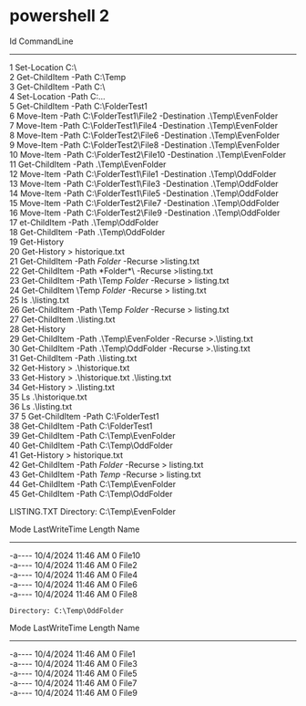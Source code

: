 # powershell 2

 Id CommandLine                                                                     
  -- -----------                                                                     
   1 Set-Location C:\                                                                
   2 Get-ChildItem -Path C:\Temp                                                     
   3 Get-ChildItem -Path C:\                                                         
   4 Set-Location -Path C:\...                                                       
   5 Get-ChildItem -Path C:\FolderTest1                                              
   6 Move-Item -Path C:\FolderTest1\File2 -Destination .\Temp\EvenFolder             
   7 Move-Item -Path C:\FolderTest1\File4 -Destination .\Temp\EvenFolder             
   8 Move-Item -Path C:\FolderTest2\File6 -Destination .\Temp\EvenFolder             
   9 Move-Item -Path C:\FolderTest2\File8 -Destination .\Temp\EvenFolder             
  10 Move-Item -Path C:\FolderTest2\File10 -Destination .\Temp\EvenFolder            
  11 Get-ChildItem -Path .\Temp\EvenFolder                                           
  12 Move-Item -Path C:\FolderTest1\File1 -Destination .\Temp\OddFolder              
  13 Move-Item -Path C:\FolderTest1\File3 -Destination .\Temp\OddFolder              
  14 Move-Item -Path C:\FolderTest1\File5 -Destination .\Temp\OddFolder              
  15 Move-Item -Path C:\FolderTest2\File7 -Destination .\Temp\OddFolder              
  16 Move-Item -Path C:\FolderTest2\File9 -Destination .\Temp\OddFolder              
  17 et-ChildItem -Path .\Temp\OddFolder                                             
  18 Get-ChildItem -Path .\Temp\OddFolder                                            
  19 Get-History                                                                     
  20 Get-History > historique.txt                                                    
  21 Get-ChildItem -Path *Folder* -Recurse >listing.txt                              
  22 Get-ChildItem -Path \*Folder*\ -Recurse >listing.txt                            
  23 Get-ChildItem -Path \Temp *Folder* -Recurse > listing.txt                       
  24 Get-ChildItem  \Temp *Folder* -Recurse > listing.txt                            
  25 ls .\listing.txt                                                                
  26 Get-ChildItem -Path \Temp *Folder* -Recurse > listing.txt                       
  27 Get-ChildItem .\listing.txt                                                     
  28 Get-History                                                                     
  29 Get-ChildItem -Path .\Temp\EvenFolder -Recurse >.\listing.txt                   
  30 Get-ChildItem -Path .\Temp\OddFolder -Recurse >.\listing.txt                    
  31 Get-ChildItem -Path .\listing.txt                                               
  32 Get-History > .\historique.txt                                                  
  33 Get-History > .\historique.txt .\listing.txt                                    
  34 Get-History > .\listing.txt                                                     
  35 Ls .\historique.txt                                                             
  36 Ls .\listing.txt                                                                
  37  5 Get-ChildItem -Path C:\FolderTest1                                           
  38 Get-ChildItem -Path C:\FolderTest1                                              
  39 Get-ChildItem -Path C:\Temp\EvenFolder                                          
  40 Get-ChildItem -Path C:\Temp\OddFolder                                           
  41 Get-History > historique.txt                                                    
  42 Get-ChildItem -Path *Folder* -Recurse > listing.txt                             
  43 Get-ChildItem -Path *Temp* -Recurse > listing.txt                               
  44 Get-ChildItem -Path C:\Temp\EvenFolder                                          
  45 Get-ChildItem -Path C:\Temp\OddFolder    

  LISTING.TXT
  Directory: C:\Temp\EvenFolder


Mode                 LastWriteTime         Length Name                               
----                 -------------         ------ ----                               
-a----         10/4/2024  11:46 AM              0 File10                             
-a----         10/4/2024  11:46 AM              0 File2                              
-a----         10/4/2024  11:46 AM              0 File4                              
-a----         10/4/2024  11:46 AM              0 File6                              
-a----         10/4/2024  11:46 AM              0 File8                              


    Directory: C:\Temp\OddFolder


Mode                 LastWriteTime         Length Name                               
----                 -------------         ------ ----                               
-a----         10/4/2024  11:46 AM              0 File1                              
-a----         10/4/2024  11:46 AM              0 File3                              
-a----         10/4/2024  11:46 AM              0 File5                              
-a----         10/4/2024  11:46 AM              0 File7                              
-a----         10/4/2024  11:46 AM              0 File9                              



  

